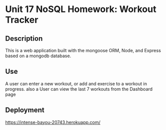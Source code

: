 # Unit 17 NoSQL Homework: Workout Tracker
## Description
This is a web application built with the mongoose ORM, Node, and Express based on a mongodb database.

## Use
A user can enter a new workout, or add and exercise to a workout in progress.
also a User can view the last 7 workouts from the Dashboard page

## Deployment

https://intense-bayou-20743.herokuapp.com/
